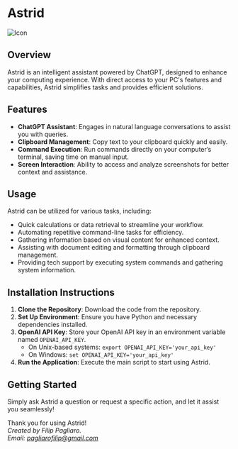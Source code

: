 # Astrid

![Icon](https://github.com/[FilPag]/[Astrid]/blob/main/src/assets/icon.png.jpg?raw=true)

## Overview

Astrid is an intelligent assistant powered by ChatGPT, designed to enhance your computing experience. With direct access to your PC's features and capabilities, Astrid simplifies tasks and provides efficient solutions.

## Features

- **ChatGPT Assistant**: Engages in natural language conversations to assist you with queries.
- **Clipboard Management**: Copy text to your clipboard quickly and easily.
- **Command Execution**: Run commands directly on your computer’s terminal, saving time on manual input.
- **Screen Interaction**: Ability to access and analyze screenshots for better context and assistance.

## Usage

Astrid can be utilized for various tasks, including:

- Quick calculations or data retrieval to streamline your workflow.
- Automating repetitive command-line tasks for efficiency.
- Gathering information based on visual content for enhanced context.
- Assisting with document editing and formatting through clipboard management.
- Providing tech support by executing system commands and gathering system information.

## Installation Instructions

1. **Clone the Repository**: Download the code from the repository.
2. **Set Up Environment**: Ensure you have Python and necessary dependencies installed.
3. **OpenAI API Key**: Store your OpenAI API key in an environment variable named `OPENAI_API_KEY`.
   - On Unix-based systems: `export OPENAI_API_KEY='your_api_key'`
   - On Windows: `set OPENAI_API_KEY='your_api_key'`
4. **Run the Application**: Execute the main script to start using Astrid.

## Getting Started

Simply ask Astrid a question or request a specific action, and let it assist you seamlessly!

Thank you for using Astrid!  
_Created by Filip Pagliaro._  
_Email: [pagliarofilip@gmail.com](mailto:pagliarofilip@gmail.com)_
